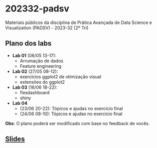 # 202332-padsv

Materiais públicos da disciplina de Prática Avançada de Data Science e Visualization (PADSV) - 2023-32 (2º Tri)

## Plano dos labs

- **Lab 01** (06/05 13-17): 
    - Arrumação de dados
    - Feature engineering
- **Lab 02** (27/05 08-12): 
    - exercícios ggplot2 de otimização visual
    - extensões do ggplot2
- **Lab 03** (16/06 18-22): 
    - flexdashboard
    - shiny
- **Lab 04** 
    - (23/06 20-22): Tópicos e ajudas no exercício final
    - (24/06 08-10): Tópicos e ajudas no exercício final

**Obs**: O plano poderá ser modificado com base no feedback de vocês.

## [Slides](https://padsInsper.github.io/202332-padsv/slides/)

